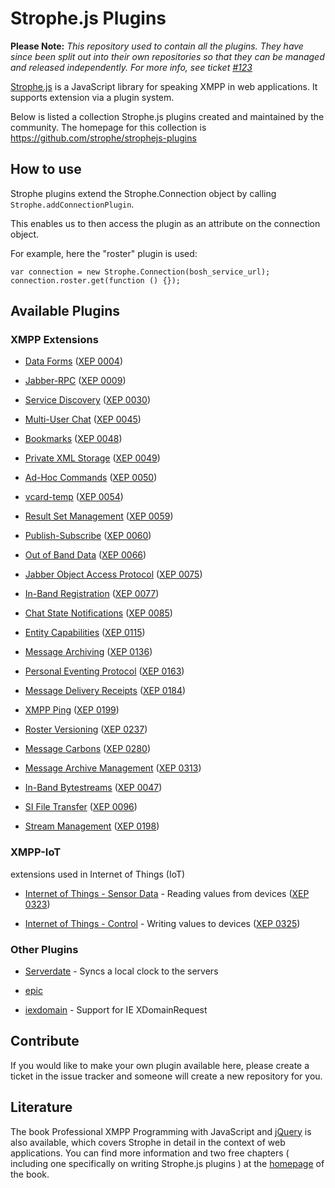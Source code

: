 # Strophe.js Plugins

**Please Note:**
*This repository used to contain all the plugins. They have since been split
out into their own repositories so that they can be managed and released
independently. For more info, see ticket [#123](https://github.com/strophe/strophejs-plugins/issues/123)*

[Strophe.js](http://code.stanziq.com/strophe) is a JavaScript library for
speaking XMPP in web applications. It supports extension via a plugin system.

Below is listed a collection Strophe.js plugins created and maintained by the
community. The homepage for this collection is
https://github.com/strophe/strophejs-plugins

## How to use

Strophe plugins extend the Strophe.Connection object by calling
``Strophe.addConnectionPlugin``.

This enables us to then access the plugin as an attribute on the connection
object.

For example, here the "roster" plugin is used:

```
var connection = new Strophe.Connection(bosh_service_url);
connection.roster.get(function () {});
```

## Available Plugins

### XMPP Extensions

- [Data Forms](https://github.com/strophe/strophejs-plugin-dataforms)
  ([XEP 0004](http://xmpp.org/extensions/xep-0004.html))

- [Jabber-RPC](https://github.com/strophe/strophejs-plugin-rpc)
  ([XEP 0009](http://xmpp.org/extensions/xep-0009.html))

- [Service Discovery](https://github.com/strophe/strophejs-plugin-disco)
  ([XEP 0030](http://xmpp.org/extensions/xep-0030.html))

- [Multi-User Chat](https://github.com/strophe/strophejs-plugin-muc)
  ([XEP 0045](http://xmpp.org/extensions/xep-0045.html))

- [Bookmarks](https://github.com/strophe/strophejs-plugin-bookmarks)
  ([XEP 0048](http://xmpp.org/extensions/xep-0048.html))

- [Private XML Storage](https://github.com/strophe/strophejs-plugin-private)
  ([XEP 0049](http://xmpp.org/extensions/xep-0049.html))

- [Ad-Hoc Commands](https://github.com/strophe/strophejs-plugin-cmds)
  ([XEP 0050](http://xmpp.org/extensions/xep-0050.html))

- [vcard-temp](https://github.com/strophe/strophejs-plugin-vcard)
  ([XEP 0054](http://xmpp.org/extensions/xep-0054.html))

- [Result Set Management](https://github.com/strophe/strophejs-plugin-rsm)
  ([XEP 0059](http://xmpp.org/extensions/xep-0059.html))

- [Publish-Subscribe](https://github.com/strophe/strophejs-plugin-pubsub)
  ([XEP 0060](http://xmpp.org/extensions/xep-0060.html))

- [Out of Band Data](https://github.com/strophe/strophejs-plugin-outofband)
  ([XEP 0066](http://xmpp.org/extensions/xep-0066.html))

- [Jabber Object Access Protocol](https://github.com/strophe/strophejs-plugin-joap)
  ([XEP 0075](http://xmpp.org/extensions/xep-0075.html))

- [In-Band Registration](https://github.com/strophe/strophejs-plugin-register)
  ([XEP 0077](http://xmpp.org/extensions/xep-0077.html))

- [Chat State Notifications](https://github.com/strophe/strophejs-plugin-chatstates)
  ([XEP 0085](http://xmpp.org/extensions/xep-0085.html))

- [Entity Capabilities](https://github.com/strophe/strophejs-plugin-caps)
  ([XEP 0115](http://xmpp.org/extensions/xep-0115.html))

- [Message Archiving](https://github.com/strophe/strophejs-plugin-archive)
  ([XEP 0136](http://xmpp.org/extensions/xep-0136.html))

- [Personal Eventing Protocol](https://github.com/strophe/strophejs-plugin-pep)
  ([XEP 0163](http://xmpp.org/extensions/xep-0163.html))

- [Message Delivery Receipts](https://github.com/strophe/strophejs-plugin-receipts)
  ([XEP 0184](http://xmpp.org/extensions/xep-0184.html))

- [XMPP Ping](https://github.com/strophe/strophejs-plugin-ping)
  ([XEP 0199](http://xmpp.org/extensions/xep-0199.html))

- [Roster Versioning](https://github.com/strophe/strophejs-plugin-roster)
  ([XEP 0237](http://xmpp.org/extensions/xep-0237.html))

- [Message Carbons](https://github.com/strophe/strophejs-plugin-message-carbons)
  ([XEP 0280](http://xmpp.org/extensions/xep-0280.html))

- [Message Archive Management](https://github.com/strophe/strophejs-plugin-mam)
  ([XEP 0313](http://xmpp.org/extensions/xep-0313.html))

- [In-Band Bytestreams](https://github.com/strophe/strophejs-plugin-ibb)
  ([XEP 0047](http://xmpp.org/extensions/xep-0047.html))

- [SI File Transfer](https://github.com/strophe/strophejs-plugin-si-filetransfer)
  ([XEP 0096](http://xmpp.org/extensions/xep-0096.html))

- [Stream Management](https://github.com/strophe/strophejs-plugin-stream-management)
  ([XEP 0198](http://xmpp.org/extensions/xep-0198.html))

### XMPP-IoT

extensions used in Internet of Things (IoT)

- [Internet of Things - Sensor Data](https://github.com/strophe/strophejs-plugin-sensordata) - Reading values from devices
  ([XEP 0323](http://xmpp.org/extensions/xep-0325.html))

- [Internet of Things - Control](https://github.com/strophe/strophejs-plugin-control) - Writing values to devices
  ([XEP 0325](http://xmpp.org/extensions/xep-0325.html))

### Other Plugins

- [Serverdate](https://github.com/strophe/strophejs-plugin-serverdate) - Syncs a local clock
  to the servers

- [epic](https://github.com/strophe/strophejs-plugin-epic)

- [iexdomain](https://github.com/strophe/strophejs-plugin-iexdomain) - Support for IE
  XDomainRequest

## Contribute

If you would like to make your own plugin available here, please create a
ticket in the issue tracker and someone will create a new repository for you.

## Literature

The book Professional XMPP Programming with JavaScript and
[jQuery](http://jquery.com/) is also available, which covers Strophe in detail
in the context of web applications.
You can find more information and two free chapters ( including one specifically
on writing Strophe.js plugins ) at the [homepage](http://professionalxmpp.com)
of the book.
